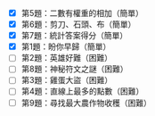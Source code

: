 - [x] 第5題：二數有權重的相加（簡單）
- [x] 第6題：剪刀、石頭、布（簡單）
- [x] 第7題：統計答案得分（簡單）
- [x] 第1題：盼你早歸（簡單）
- [ ] 第2題：英雄好難（困難）
- [ ] 第8題：神秘符文之謎（困難）
- [ ] 第3題：雞蛋大盜（困難）
- [ ] 第4題：直線上最多的點數（困難）
- [ ] 第9題：尋找最大農作物收穫（困難）
